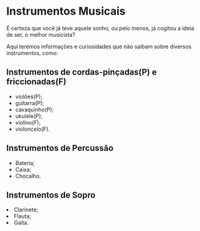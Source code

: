 <!DOCTYPE html>
<html lang="pt-br">
<head>
	<meta charset="utf-8">
	<meta name="viewport" content="width=device-width, initial-scale=1">
	<title>INSTRUMENTOS MUSICAIS</title>
</head>
<body>
<h1>Instrumentos Musicais</h1>
<p>É certeza que você já teve aquele sonho, ou pelo menos, já cogitou a ideia de ser, o melhor musicista?</p> 
<p>Aqui teremos informações e curiosidades que não saibam sobre diversos instrumentos, como:</p>
<h2>Instrumentos de cordas-pinçadas(P) e friccionadas(F)</h2>
<ul> 
<li>violões(P);</li>
<li>guitarra(P);</li>
<li>cavaquinho(P);</li>
<li>ukulele(P);</li>
<li>violino(F);</li>
<li>violoncelo(F).</li>
</ul>
<h2>Instrumentos de Percussão</h2>
<ul>
<li>Bateria;</li>
<li>Caixa;</li> 
<li>Chocalho.</li> 
</ul>
<h2>Instrumentos de Sopro</h2> 
<li>Clarinete;</li> 
<li>Flauta;</li> 
<li>Gaita.</li> 
</ul>
</body>
</html>
